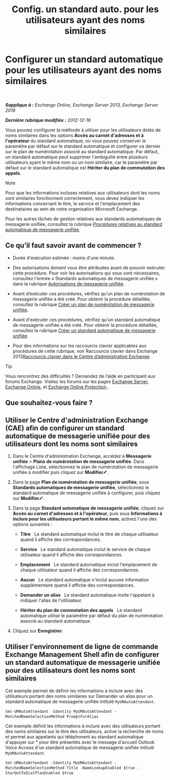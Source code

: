 ﻿---
title: 'Config. un standard auto. pour les utilisateurs ayant des noms similaires'
TOCTitle: Configurer un standard automatique pour les utilisateurs ayant des noms similaires
ms:assetid: 2e7318a0-67f9-4d7b-8300-5f0ef77656a8
ms:mtpsurl: https://technet.microsoft.com/fr-fr/library/Aa997135(v=EXCHG.150)
ms:contentKeyID: 52057056
ms.date: 05/23/2018
mtps_version: v=EXCHG.150
ms.translationtype: MT
---

# Configurer un standard automatique pour les utilisateurs ayant des noms similaires

 

_**Sapplique à :** Exchange Online, Exchange Server 2013, Exchange Server 2016_

_**Dernière rubrique modifiée :** 2012-12-16_

Vous pouvez configurer la méthode à utiliser pour les utilisateurs dotés de noms similaires dans les options **Accès au carnet d'adresses et à l'opérateur** du standard automatique, ou vous pouvez conserver le paramètre par défaut sur le standard automatique et configurer ce dernier sur le plan de numérotation associé au standard automatique. Par défaut, un standard automatique peut supprimer l'ambiguïté entre plusieurs utilisateurs ayant le même nom ou un nom similaire, car le paramètre par défaut sur le standard automatique est **Hériter du plan de commutation des appels**.

> [!NOTE]
> Pour que les informations incluses relatives aux utilisateurs dont les noms sont similaires fonctionnent correctement, vous devez indiquer les informations concernant le titre, le service et l'emplacement des destinataires au sein de votre organisation Microsoft Exchange.


Pour les autres tâches de gestion relatives aux standards automatiques de messagerie unifiée, consultez la rubrique [Procédures relatives au standard automatique de messagerie unifiée](um-auto-attendant-procedures-exchange-2013-help.md).

## Ce qu’il faut savoir avant de commencer ?

  - Durée d'exécution estimée : moins d'une minute.

  - Des autorisations doivent vous être attribuées avant de pouvoir exécuter cette procédure. Pour voir les autorisations qui vous sont nécessaires, consultez l'entrée « Standards automatiques de messagerie unifiée » dans la rubrique [Autorisations de messagerie unifiée](unified-messaging-permissions-exchange-2013-help.md).

  - Avant d’exécuter ces procédures, vérifiez qu’un plan de numérotation de messagerie unifiée a été créé. Pour obtenir la procédure détaillée, consultez la rubrique [Créer un plan de numérotation de messagerie unifiée](create-a-um-dial-plan-exchange-2013-help.md).

  - Avant d'exécuter ces procédures, vérifiez qu'un standard automatique de messagerie unifiée a été créé. Pour obtenir la procédure détaillée, consultez la rubrique [Créer un standard automatique de messagerie unifiée](create-a-um-auto-attendant-exchange-2013-help.md).

  - Pour des informations sur les raccourcis clavier applicables aux procédures de cette rubrique, voir Raccourcis clavier dans Exchange 2013[Raccourcis clavier dans le Centre d’administration Exchange](keyboard-shortcuts-in-the-exchange-admin-center-exchange-online-protection-help.md).

> [!TIP]
> Vous rencontrez des difficultés ? Demandez de l’aide en participant aux forums Exchange. Visitez les forums sur les pages <a href="https://go.microsoft.com/fwlink/p/?linkid=60612">Exchange Server</a>, <a href="https://go.microsoft.com/fwlink/p/?linkid=267542">Exchange Online</a>, et <a href="https://go.microsoft.com/fwlink/p/?linkid=285351">Exchange Online Protection</a>..


## Que souhaitez-vous faire ?

## Utiliser le Centre d'administration Exchange (CAE) afin de configurer un standard automatique de messagerie unifiée pour des utilisateurs dont les noms sont similaires

1.  Dans le Centre d'administration Exchange, accédez à **Messagerie unifiée** \> **Plans de numérotation de messagerie unifiée**. Dans l'affichage Liste, sélectionnez le plan de numérotation de messagerie unifiée à modifier puis cliquez sur **Modifier**![Icône Modifier](images/Bb124582.6f53ccb2-1f13-4c02-bea0-30690e6ea71d(EXCHG.150).gif "Icône Modifier").

2.  Dans la page **Plan de numérotation de messagerie unifiée**, sous **Standards automatiques de messagerie unifiée**, sélectionnez le standard automatique de messagerie unifiée à configurer, puis cliquez sur **Modifier**![Icône Modifier](images/Bb124582.6f53ccb2-1f13-4c02-bea0-30690e6ea71d(EXCHG.150).gif "Icône Modifier").

3.  Dans la page **Standard automatique de messagerie unifiée**, cliquez sur **Accès au carnet d'adresses et à l'opérateur**, puis sous **Informations à inclure pour les utilisateurs portant le même nom**, activez l'une des options suivantes :
    
      - **Titre**   Le standard automatique inclut le titre de chaque utilisateur quand il affiche des correspondances.
    
      - **Service**   Le standard automatique inclut le service de chaque utilisateur quand il affiche des correspondances.
    
      - **Emplacement**   Le standard automatique inclut l'emplacement de chaque utilisateur quand il affiche des correspondances.
    
      - **Aucun**   Le standard automatique n'inclut aucune information supplémentaire quand il affiche des correspondances.
    
      - **Demander un alias**   Le standard automatique invite l'appelant à indiquer l'alias de l'utilisateur.
    
      - **Hériter du plan de commutation des appels**   Le standard automatique utilise le paramètre par défaut du plan de numérotation associé au standard automatique.

4.  Cliquez sur **Enregistrer**.

## Utiliser l'environnement de ligne de commande Exchange Management Shell afin de configurer un standard automatique de messagerie unifiée pour des utilisateurs dont les noms sont similaires

Cet exemple permet de définir les informations à inclure avec des utilisateurs portant des noms similaires sur Demander un alias pour un standard automatique de messagerie unifiée intitulé `MyUMAutoAttendant`.

    Set-UMAutoAttendant -Identity MyUMAutoAttendant -MatchedNameSelectionMethod PromptForAlias

Cet exemple définit les informations à inclure avec des utilisateurs portant des noms similaires sur le titre des utilisateurs, active la recherche de noms et permet aux appelants qui téléphonent au standard automatique d'appuyer sur \* pour être présentés avec le message d'accueil Outlook Voice Access d'un standard automatique de messagerie unifiée intitulé `MyUMAutoAttendant`.

    Set-UMAutoAttendant -Identity MyUMAutoAttendant -MatchedNameSelectionMethod Title -NameLookupEnabled $true -StarOutToDialPlanEnabled $true

